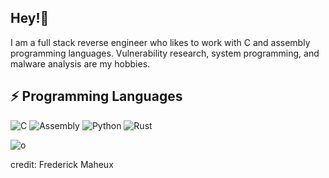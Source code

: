 ## Hey!👋

I am a full stack reverse engineer who likes to work with C and assembly programming languages. Vulnerability research, system programming, and malware analysis are my hobbies.

## ⚡ Programming Languages 

![C](https://img.shields.io/badge/C-blue)
![Assembly](https://img.shields.io/badge/Assembly-brightgreen)
![Python](https://img.shields.io/badge/Python-blue)
![Rust](https://img.shields.io/badge/Rust-orange)


![o](https://github.com/0xCD4/0xCD4/assets/116346668/d986c8f2-825e-4e34-8aa5-d4de2c0f437b)

credit: Frederick Maheux








